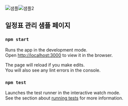 ![샘플](https://user-images.githubusercontent.com/31337244/86211086-bb588400-bbb0-11ea-967d-78d2830fd2cc.JPG)![샘플2](https://user-images.githubusercontent.com/31337244/86211089-bc89b100-bbb0-11ea-9cb9-7f3c07f21714.JPG)


## 일정표 관리 샘플 페이지


### `npm start`

Runs the app in the development mode.<br />
Open [http://localhost:3000](http://localhost:3000) to view it in the browser.

The page will reload if you make edits.<br />
You will also see any lint errors in the console.

### `npm test`

Launches the test runner in the interactive watch mode.<br />
See the section about [running tests](https://facebook.github.io/create-react-app/docs/running-tests) for more information.


